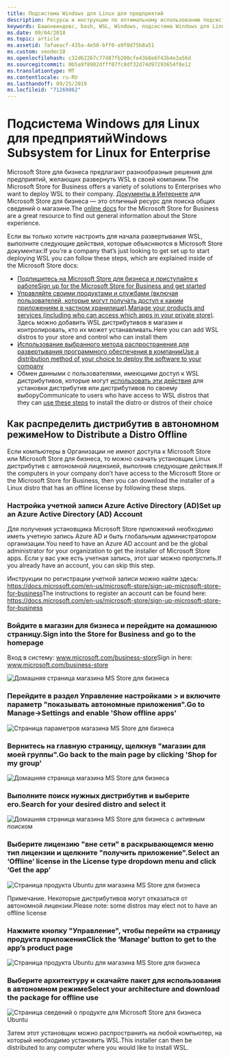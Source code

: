 ```yaml
---
title: Подсистема Windows для Linux для предприятий
description: Ресурсы и инструкции по оптимальному использованию подсистемы Windows для Linux в корпоративной среде.
keywords: Башонвиндовс, bash, WSL, Windows, подсистема Windows для Linux, виндовссубсистем, Ubuntu, Debian, SUSE, Windows 10, предприятие, развертывание, автономный, упаковка, хранение, распространение, установка, установка
ms.date: 09/04/2018
ms.topic: article
ms.assetid: 7afaeacf-435a-4e58-bff0-a9f0d75b8a51
ms.custom: seodec18
ms.openlocfilehash: c32d62267c77d87fb200cfe43b8e6f43b4e3a56d
ms.sourcegitcommit: 0b5a9f8982dfff07fc8df32d74d97293654f8e12
ms.translationtype: MT
ms.contentlocale: ru-RU
ms.lasthandoff: 09/25/2019
ms.locfileid: "71269862"
---
```

# <a name="windows-subsystem-for-linux-for-enterprise"></a><span data-ttu-id="ccf6e-104">Подсистема Windows для Linux для предприятий</span><span class="sxs-lookup"><span data-stu-id="ccf6e-104">Windows Subsystem for Linux for Enterprise</span></span>

<span data-ttu-id="ccf6e-105">Microsoft Store для бизнеса предлагают разнообразные решения для предприятий, желающих развернуть WSL в своей компании.</span><span class="sxs-lookup"><span data-stu-id="ccf6e-105">The Microsoft Store for Business offers a variety of solutions to Enterprises who want to deploy WSL to their company.</span></span> <span data-ttu-id="ccf6e-106">[Документы в Интернете](https://docs.microsoft.com/en-us/microsoft-store/) для Microsoft Store для бизнеса — это отличный ресурс для поиска общих сведений о магазине.</span><span class="sxs-lookup"><span data-stu-id="ccf6e-106">The [online docs](https://docs.microsoft.com/en-us/microsoft-store/) for the Microsoft Store for Business are a great resource to find out general information about the Store experience.</span></span>

<span data-ttu-id="ccf6e-107">Если вы только хотите настроить для начала развертывания WSL, выполните следующие действия, которые объясняются в Microsoft Store документах:</span><span class="sxs-lookup"><span data-stu-id="ccf6e-107">If you’re a company that’s just looking to get set up to start deploying WSL you can follow these steps, which are explained inside of the Microsoft Store docs:</span></span>

* [<span data-ttu-id="ccf6e-108">Подпишитесь на Microsoft Store для бизнеса и приступайте к работе</span><span class="sxs-lookup"><span data-stu-id="ccf6e-108">Sign up for the Microsoft Store for Business and get started</span></span>](https://docs.microsoft.com/en-us/microsoft-store/sign-up-microsoft-store-for-business-overview)
* <span data-ttu-id="ccf6e-109">[Управляйте своими продуктами и службами (включая пользователей, которые могут получать доступ к каким приложениям в частном хранилище)](https://docs.microsoft.com/en-us/microsoft-store/manage-apps-microsoft-store-for-business-overview).</span><span class="sxs-lookup"><span data-stu-id="ccf6e-109">[Manage your products and services (including who can access which apps in your private store)](https://docs.microsoft.com/en-us/microsoft-store/manage-apps-microsoft-store-for-business-overview).</span></span> <span data-ttu-id="ccf6e-110">Здесь можно добавить WSL дистрибутивов в магазин и контролировать, кто их может устанавливать.</span><span class="sxs-lookup"><span data-stu-id="ccf6e-110">Here you can add WSL distros to your store and control who can install them</span></span>
* [<span data-ttu-id="ccf6e-111">Использование выбранного метода распространения для развертывания программного обеспечения в компании</span><span class="sxs-lookup"><span data-stu-id="ccf6e-111">Use a distribution method of your choice to deploy the software to your company</span></span>](https://docs.microsoft.com/en-us/microsoft-store/distribute-apps-to-your-employees-microsoft-store-for-business)
* <span data-ttu-id="ccf6e-112">Обмен данными с пользователями, имеющими доступ к WSL дистрибутивов, которые могут [использовать эти действия](https://docs.microsoft.com/en-us/windows/wsl/install-win10) для установки дистрибутив или дистрибутивов по своему выбору</span><span class="sxs-lookup"><span data-stu-id="ccf6e-112">Communicate to users who have access to WSL distros that they can [use these steps](https://docs.microsoft.com/en-us/windows/wsl/install-win10) to install the distro or distros of their choice</span></span> 

## <a name="how-to-distribute-a-distro-offline"></a><span data-ttu-id="ccf6e-113">Как распределить дистрибутив в автономном режиме</span><span class="sxs-lookup"><span data-stu-id="ccf6e-113">How to Distribute a Distro Offline</span></span>

<span data-ttu-id="ccf6e-114">Если компьютеры в Организации не имеют доступа к Microsoft Store или Microsoft Store для бизнеса, то можно скачать установщик Linux дистрибутив с автономной лицензией, выполнив следующие действия.</span><span class="sxs-lookup"><span data-stu-id="ccf6e-114">If the computers in your company don’t have access to the Microsoft Store or the Microsoft Store for Business, then you can download the installer of a Linux distro that has an offline license by following these steps.</span></span> 

### <a name="set-up-an-azure-active-directory-ad-account"></a><span data-ttu-id="ccf6e-115">Настройка учетной записи Azure Active Directory (AD)</span><span class="sxs-lookup"><span data-stu-id="ccf6e-115">Set up an Azure Active Directory (AD) Account</span></span> 

<span data-ttu-id="ccf6e-116">Для получения установщика Microsoft Store приложений необходимо иметь учетную запись Azure AD и быть глобальным администратором организации.</span><span class="sxs-lookup"><span data-stu-id="ccf6e-116">You need to have an Azure AD account and be the global administrator for your organization to get the installer of Microsoft Store apps.</span></span> <span data-ttu-id="ccf6e-117">Если у вас уже есть учетная запись, этот шаг можно пропустить.</span><span class="sxs-lookup"><span data-stu-id="ccf6e-117">If you already have an account, you can skip this step.</span></span>

<span data-ttu-id="ccf6e-118">Инструкции по регистрации учетной записи можно найти здесь: https://docs.microsoft.com/en-us/microsoft-store/sign-up-microsoft-store-for-business</span><span class="sxs-lookup"><span data-stu-id="ccf6e-118">The instructions to register an account can be found here: https://docs.microsoft.com/en-us/microsoft-store/sign-up-microsoft-store-for-business</span></span>

### <a name="sign-into-the-store-for-business-and-go-to-the-homepage"></a><span data-ttu-id="ccf6e-119">Войдите в магазин для бизнеса и перейдите на домашнюю страницу.</span><span class="sxs-lookup"><span data-stu-id="ccf6e-119">Sign into the Store for Business and go to the homepage</span></span>
<span data-ttu-id="ccf6e-120">Вход в систему: www.microsoft.com/business-store</span><span class="sxs-lookup"><span data-stu-id="ccf6e-120">Sign in here: www.microsoft.com/business-store</span></span>

![Домашняя страница магазина MS Store для бизнеса](media/offlineinstallscreens/1-screen.png)

### <a name="go-to-manage-settings-and-enable-show-offline-apps"></a><span data-ttu-id="ccf6e-122">Перейдите в раздел Управление настройками > и включите параметр "показывать автономные приложения".</span><span class="sxs-lookup"><span data-stu-id="ccf6e-122">Go to Manage->Settings and enable 'Show offline apps'</span></span>

![Страница параметров магазина MS Store для бизнеса](media/offlineinstallscreens/2-screen.png)

### <a name="go-back-to-the-main-page-by-clicking-shop-for-my-group"></a><span data-ttu-id="ccf6e-124">Вернитесь на главную страницу, щелкнув "магазин для моей группы".</span><span class="sxs-lookup"><span data-stu-id="ccf6e-124">Go back to the main page by clicking 'Shop for my group'</span></span>

![Домашняя страница магазина MS Store для бизнеса](media/offlineinstallscreens/1-screen.png)

### <a name="search-for-your-desired-distro-and-select-it"></a><span data-ttu-id="ccf6e-126">Выполните поиск нужных дистрибутив и выберите его.</span><span class="sxs-lookup"><span data-stu-id="ccf6e-126">Search for your desired distro and select it</span></span>

![Домашняя страница магазина MS Store для бизнеса с активным поиском](media/offlineinstallscreens/3-screen.png)

### <a name="select-an-offline-license-in-the-license-type-dropdown-menu-and-click-get-the-app"></a><span data-ttu-id="ccf6e-128">Выберите лицензию "вне сети" в раскрывающемся меню тип лицензии и щелкните "получить приложение".</span><span class="sxs-lookup"><span data-stu-id="ccf6e-128">Select an ‘Offline’ license in the License type dropdown menu and click ‘Get the app’</span></span>

![Страница продукта Ubuntu для магазина MS Store для бизнеса](media/offlineinstallscreens/4-screen.png)

<span data-ttu-id="ccf6e-130">Примечание. Некоторые дистрибутивов могут отказаться от автономной лицензии.</span><span class="sxs-lookup"><span data-stu-id="ccf6e-130">Please note: some distros may elect not to have an offline license</span></span>

### <a name="click-the-manage-button-to-get-to-the-apps-product-page"></a><span data-ttu-id="ccf6e-131">Нажмите кнопку "Управление", чтобы перейти на страницу продукта приложения</span><span class="sxs-lookup"><span data-stu-id="ccf6e-131">Click the ‘Manage’ button to get to the app’s product page</span></span>

![Страница продукта Ubuntu для магазина MS Store для бизнеса](media/offlineinstallscreens/5-screen.png)

### <a name="select-your-architecture-and-download-the-package-for-offline-use"></a><span data-ttu-id="ccf6e-133">Выберите архитектуру и скачайте пакет для использования в автономном режиме</span><span class="sxs-lookup"><span data-stu-id="ccf6e-133">Select your architecture and download the package for offline use</span></span>

![Страница сведений о продукте для Microsoft Store для бизнеса Ubuntu](media/offlineinstallscreens/6-screen.png)

<span data-ttu-id="ccf6e-135">Затем этот установщик можно распространить на любой компьютер, на который необходимо установить WSL.</span><span class="sxs-lookup"><span data-stu-id="ccf6e-135">This installer can then be distributed to any computer where you would like to install WSL.</span></span>